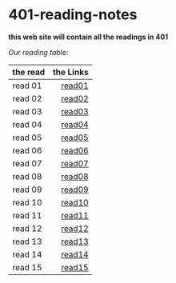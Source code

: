 # 401-reading-notes



**this web site will contain all the readings in 401**


*Our reading table*:


|__the read__  | __the Links__|
| ------------ | ------------:|
|   read 01    | [read01](https://github.com/Ammarhr/401-reading-notes/blob/master/class-01.md)   |
|   read 02    | [read02](https://github.com/Ammarhr/401-reading-notes/blob/master/class-02.md)   |
|   read 03    | [read03](https://github.com/Ammarhr/401-reading-notes/blob/master/class-03.md)   |
|   read 04    | [read04](https://github.com/Ammarhr/401-reading-notes/blob/master/class-04.md)   |
|   read 05    | [read05](https://github.com/Ammarhr/401-reading-notes/blob/master/class-05.md)   |
|   read 06    | [read06](https://github.com/Ammarhr/401-reading-notes/blob/master/class-06.md)   | 
|   read 07    | [read07](https://github.com/Ammarhr/401-reading-notes/blob/master/class-06.md)   |
|   read 08    | [read08](https://github.com/Ammarhr/401-reading-notes/blob/master/class-07.md)   |
|   read 09    | [read09](https://github.com/Ammarhr/401-reading-notes/blob/master/class-08.md)   |
|   read 10    | [read10](https://github.com/Ammarhr/401-reading-notes/blob/master/class-08.md)   |
|   read 11    | [read11]()   |
|   read 12    | [read12]()   |
|   read 13    | [read13]()   |
|   read 14    | [read14]()   |
|   read 15    | [read15]()   |
